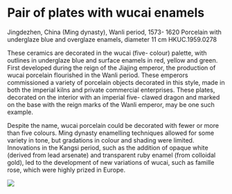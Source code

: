 # Pair of plates with wucai enamels  

Jingdezhen, China (Ming dynasty), Wanli period, 1573- 1620 Porcelain with underglaze blue and overglaze enamels, diameter 11 cm HKUC.1959.0278  

These ceramics are decorated in the wucai (five- colour) palette, with outlines in underglaze blue and surface enamels in red, yellow and green. First developed during the reign of the Jiajing emperor, the production of wucai porcelain flourished in the Wanli period. These emperors commissioned a variety of porcelain objects decorated in this style, made in both the imperial kilns and private commercial enterprises. These plates, decorated on the interior with an imperial five- clawed dragon and marked on the base with the reign marks of the Wanli emperor, may be one such example.  

Despite the name, wucai porcelain could be decorated with fewer or more than five colours. Ming dynasty enamelling techniques allowed for some variety in tone, but gradations in colour and shading were limited. Innovations in the Kangsi period, such as the addition of opaque white (derived from lead arsenate) and transparent ruby enamel (from colloidal gold), led to the development of new variations of wucai, such as famille rose, which were highly prized in Europe.

![](https://cdn-mineru.openxlab.org.cn/result/2025-07-27/26ec8c02-599c-4b79-9876-e092d6287e02/fb4bcbdb51309f7cdf40a3e25f1138680107a21e5a70d3b761ffeeefb7a2d020.jpg)